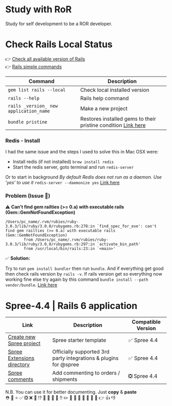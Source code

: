 # Study with RoR
Study for self development to be a ROR developer.

# Check Rails Local Status

👉 [Check all available version of Rails](https://rubygems.org/gems/rails/versions)<br>
👉 [Rails simple commands](https://dev.to/fromwentzitcame/your-go-to-rails-command-line-cheat-sheet-1ok7)

| Command | Description |
| ------ | ------ |
| `gem list rails --local` | Check local installed version |
| `rails --help` | Rails help command |
| `rails _version_ new application_name` | Make a new project |
| `bundle pristine` | Restores installed gems to their pristine condition [Link here](https://bundler.io/man/bundle-pristine.1.html) |

### Redis - Install
I had the same issue and the steps I used to solve this in Mac OSX were:
 - Install redis (if not installed) `brew install redis`
 - Start the redis server, goto terminal and run `redis-server`
 
Or to start in background *By default Redis does not run as a daemon. Use 'yes' to use it*
`redis-server --daemonize yes` [Link here](https://stackoverflow.com/questions/36155607/error-connecting-to-redis-on-127-0-0-16379-errnoeconnrefused-wercker)
 

### Problem (Issue 🐝)

⚠️ **Can't find gem railties (>= 0.a) with executable rails (Gem::GemNotFoundException)**
```
/Users/pc_name/.rvm/rubies/ruby-3.0.3/lib/ruby/3.0.0/rubygems.rb:278:in `find_spec_for_exe': can't find gem railties (>= 0.a) with executable rails (Gem::GemNotFoundException)
        from /Users/pc_name/.rvm/rubies/ruby-3.0.3/lib/ruby/3.0.0/rubygems.rb:297:in `activate_bin_path'
        from /usr/local/bin/rails:23:in `<main>'
```

✅ **Solution:**

Try to run `gem install bundler` then run `bundle`. And if everything get good then check rails version by `rails -v`. If rails version get so everything now working fine else try again by this command `bundle install --path vendor/bundle`. [Link here](https://stackoverflow.com/questions/52051122/cant-find-gem-railties-0-a-with-executable-rails-gemgemnotfoundexceptio)

# Spree-4.4 | Rails 6 application

| Link | Description | Compatible Version |
| ------ | ------ | ------ |
| [Create new Spree project](https://github.com/spree/spree_starter) | Spree starter template | ✅ Spree 4.4 |
| [Spree Extensions directory](https://github.com/spree-contrib) | Officially supported 3rd party integrations & plugins for @spree | ✅ Spree 4.4 |
| [Spree comments](https://github.com/cloudsailor/spree_comments) | Add commenting to orders / shipments | ❎ Spree 4.4 |




N.B. You can use it for better documenting. Just **copy** & **paste** <br> ⛑️ 🐝 ⭐ ✅ ❎ ❌ 🚫 ⁉️ 🔔 🔕 🔸 🔹 ‼️  ✏️ 📌 📍 📎 📗 📕 📙 🍕 👉 👍 👎 
